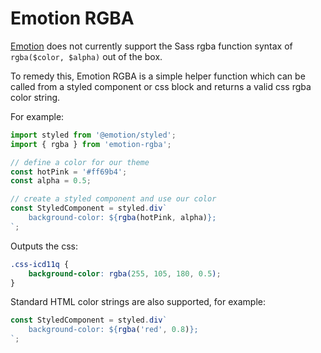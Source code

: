 # Emotion RGBA

[Emotion] does not currently support the Sass rgba function syntax of `rgba($color, $alpha)` out of the box.

To remedy this, Emotion RGBA is a simple helper function which can be called from a styled component or css block and returns a valid css rgba color string. 

For example:

```js
import styled from '@emotion/styled';
import { rgba } from 'emotion-rgba';

// define a color for our theme
const hotPink = '#ff69b4';
const alpha = 0.5;

// create a styled component and use our color
const StyledComponent = styled.div`
    background-color: ${rgba(hotPink, alpha)};
`;
```
Outputs the css:
```css
.css-icd11q {
    background-color: rgba(255, 105, 180, 0.5);
}
```
Standard HTML color strings are also supported, for example:
```js
const StyledComponent = styled.div`
    background-color: ${rgba('red', 0.8)};
`;
```

[Emotion]: https://github.com/emotion-js/emotion